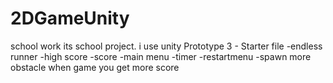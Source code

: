 # 2DGameUnity
school work
its school project. i use unity Prototype 3 - Starter file
-endless runner
-high score
-score
-main menu
-timer
-restartmenu
-spawn more obstacle when game you get more score
